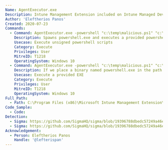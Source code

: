 ```yaml
---
Name: AgentExecutor.exe
Description: Intune Management Extension included on Intune Managed Devices
Author: 'Eleftherios Panos'
Created: 2020-07-23
Commands:
  - Command: AgentExecutor.exe -powershell "c:\temp\malicious.ps1" "c:\temp\test.log" "c:\temp\test1.log" "c:\temp\test2.log" 60000 "C:\Windows\SysWOW64\WindowsPowerShell\v1.0" 0 1
    Description: Spawns powershell.exe and executes a provided powershell script with ExecutionPolicy Bypass argument
    Usecase: Execute unsigned powershell scripts
    Category: Execute
    Privileges: User
    MitreID: T1218
    OperatingSystem: Windows 10
  - Command: AgentExecutor.exe -powershell "c:\temp\malicious.ps1" "c:\temp\test.log" "c:\temp\test1.log" "c:\temp\test2.log" 60000 "C:\temp\" 0 1
    Description: If we place a binary named powershell.exe in the path c:\temp, agentexecutor.exe will execute it successfully
    Usecase: Execute a provided EXE
    Category: Execute
    Privileges: User
    MitreID: T1218
    OperatingSystem: Windows 10
Full_Path:
  - Path: C:\Program Files (x86)\Microsoft Intune Management Extension\AgentExecutor.exe
Code_Sample:
  - Code:
Detection:
  - Sigma: https://github.com/SigmaHQ/sigma/blob/19396788dbedc57249a46efed2bb1927abc376d4/rules/windows/process_creation/proc_creation_win_lolbin_agentexecutor.yml
  - Sigma: https://github.com/SigmaHQ/sigma/blob/19396788dbedc57249a46efed2bb1927abc376d4/rules/windows/process_creation/proc_creation_win_lolbin_agentexecutor_susp_usage.yml
Acknowledgement:
  - Person: Eleftherios Panos
    Handle: '@lefterispan'
---
```

